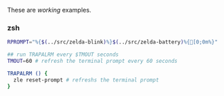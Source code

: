 These are _working_ examples.

### zsh
```bash
RPROMPT="%{$(../src/zelda-blink)%}$(../src/zelda-battery)%{[0;0m%}"

## run TRAPALRM every $TMOUT seconds
TMOUT=60 # refresh the terminal prompt every 60 seconds

TRAPALRM () {
  zle reset-prompt # refreshs the terminal prompt
}
```

